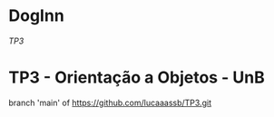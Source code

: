 # DogInn
  *TP3*

# TP3 - Orientação a Objetos - UnB
branch 'main' of https://github.com/lucaaassb/TP3.git
